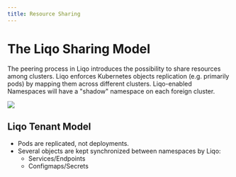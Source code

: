 ```yaml
---
title: Resource Sharing
---
```



# The Liqo Sharing Model

The peering process in Liqo introduces the possibility to share resources among clusters. Liqo enforces Kubernetes objects
replication (e.g. primarily pods) by mapping them across different clusters. Liqo-enabled Namespaces will
have a "shadow" namespace on each foreign cluster.

![](/images/home/architecture.png)

## Liqo Tenant Model

* Pods are replicated, not deployments.
* Several objects are kept synchronized between namespaces by Liqo:
   * Services/Endpoints
   * Configmaps/Secrets